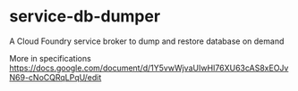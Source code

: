 # service-db-dumper

A Cloud Foundry service broker to dump and restore database on demand

More in specifications https://docs.google.com/document/d/1Y5vwWjvaUIwHI76XU63cAS8xEOJvN69-cNoCQRqLPqU/edit
